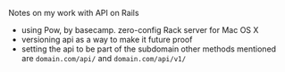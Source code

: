 Notes on my work with API on Rails

- using Pow, by basecamp. zero-config Rack server for Mac OS X
- versioning api as a way to make it future proof
- setting the api to be part of the subdomain
  other methods mentioned are `domain.com/api/` and `domain.com/api/v1/`

